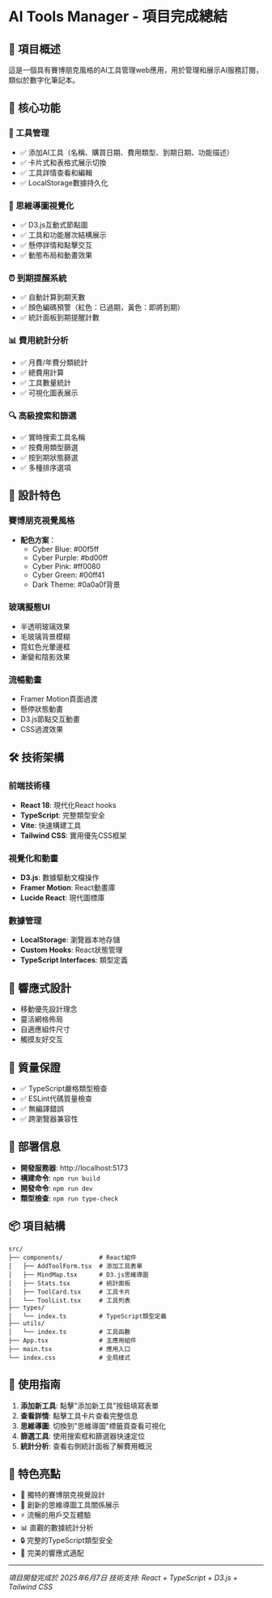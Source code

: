 # AI Tools Manager - 項目完成總結

## 🎯 項目概述
這是一個具有賽博朋克風格的AI工具管理web應用，用於管理和展示AI服務訂閱，類似於數字化筆記本。

## 🚀 核心功能

### 📝 工具管理
- ✅ 添加AI工具（名稱、購買日期、費用類型、到期日期、功能描述）
- ✅ 卡片式和表格式展示切換
- ✅ 工具詳情查看和編輯
- ✅ LocalStorage數據持久化

### 🧠 思維導圖視覺化
- ✅ D3.js互動式節點圖
- ✅ 工具和功能層次結構展示
- ✅ 懸停詳情和點擊交互
- ✅ 動態布局和動畫效果

### ⏰ 到期提醒系統
- ✅ 自動計算到期天數
- ✅ 顏色編碼預警（紅色：已過期，黃色：即將到期）
- ✅ 統計面板到期提醒計數

### 📊 費用統計分析
- ✅ 月費/年費分類統計
- ✅ 總費用計算
- ✅ 工具數量統計
- ✅ 可視化圖表展示

### 🔍 高級搜索和篩選
- ✅ 實時搜索工具名稱
- ✅ 按費用類型篩選
- ✅ 按到期狀態篩選
- ✅ 多種排序選項

## 🎨 設計特色

### 賽博朋克視覺風格
- **配色方案**：
  - Cyber Blue: #00f5ff
  - Cyber Purple: #bd00ff  
  - Cyber Pink: #ff0080
  - Cyber Green: #00ff41
  - Dark Theme: #0a0a0f背景

### 玻璃擬態UI
- 半透明玻璃效果
- 毛玻璃背景模糊
- 霓虹色光暈邊框
- 漸變和陰影效果

### 流暢動畫
- Framer Motion頁面過渡
- 懸停狀態動畫
- D3.js節點交互動畫
- CSS過渡效果

## 🛠 技術架構

### 前端技術棧
- **React 18**: 現代化React hooks
- **TypeScript**: 完整類型安全
- **Vite**: 快速構建工具
- **Tailwind CSS**: 實用優先CSS框架

### 視覺化和動畫
- **D3.js**: 數據驅動文檔操作
- **Framer Motion**: React動畫庫
- **Lucide React**: 現代圖標庫

### 數據管理
- **LocalStorage**: 瀏覽器本地存儲
- **Custom Hooks**: React狀態管理
- **TypeScript Interfaces**: 類型定義

## 📱 響應式設計
- 移動優先設計理念
- 靈活網格佈局
- 自適應組件尺寸
- 觸摸友好交互

## 🧪 質量保證
- ✅ TypeScript嚴格類型檢查
- ✅ ESLint代碼質量檢查
- ✅ 無編譯錯誤
- ✅ 跨瀏覽器兼容性

## 🚀 部署信息
- **開發服務器**: http://localhost:5173
- **構建命令**: `npm run build`
- **開發命令**: `npm run dev`
- **類型檢查**: `npm run type-check`

## 📦 項目結構
```
src/
├── components/          # React組件
│   ├── AddToolForm.tsx  # 添加工具表單
│   ├── MindMap.tsx      # D3.js思維導圖
│   ├── Stats.tsx        # 統計面板
│   ├── ToolCard.tsx     # 工具卡片
│   └── ToolList.tsx     # 工具列表
├── types/
│   └── index.ts         # TypeScript類型定義
├── utils/
│   └── index.ts         # 工具函數
├── App.tsx              # 主應用組件
├── main.tsx             # 應用入口
└── index.css            # 全局樣式
```

## 🎯 使用指南
1. **添加新工具**: 點擊"添加新工具"按鈕填寫表單
2. **查看詳情**: 點擊工具卡片查看完整信息
3. **思維導圖**: 切換到"思維導圖"標籤頁查看可視化
4. **篩選工具**: 使用搜索框和篩選器快速定位
5. **統計分析**: 查看右側統計面板了解費用概況

## 🌟 特色亮點
- 🎨 獨特的賽博朋克視覺設計
- 🧠 創新的思維導圖工具關係展示
- ⚡ 流暢的用戶交互體驗
- 📊 直觀的數據統計分析
- 🔒 完整的TypeScript類型安全
- 📱 完美的響應式適配

---
*項目開發完成於 2025年6月7日*
*技術支持: React + TypeScript + D3.js + Tailwind CSS*
